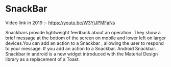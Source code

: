 # SnackBar

Video link in 2019 :- https://youtu.be/W3YjJPMFaNs

Snackbars provide lightweight feedback about an operation.
They show a brief message at the bottom of the screen on mobile and lower left on larger devices.You can add an action to a Snackbar ,
allowing the user to respond to your message. If you add an action to a Snackbar.
Android Snackbar. Snackbar in android is a new widget introduced with the Material Design library as a replacement of a Toast. 
